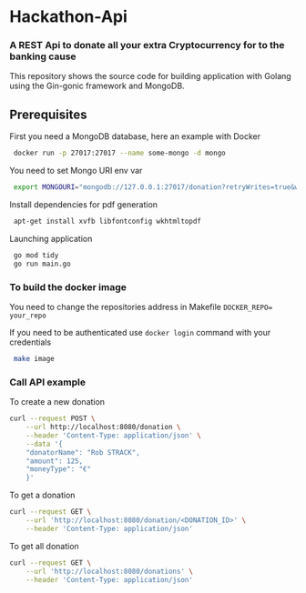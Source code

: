 # Hackathon-Api

### A REST Api to donate all your extra Cryptocurrency for to the banking cause

This repository shows the source code for building application with Golang using the Gin-gonic framework and MongoDB.

## Prerequisites

First you need a MongoDB database, here an example with Docker

```bash
 docker run -p 27017:27017 --name some-mongo -d mongo
```

You need to set Mongo URI env var 

```bash
 export MONGOURI="mongodb://127.0.0.1:27017/donation?retryWrites=true&w=majority"
```

Install dependencies for pdf generation

```bash
 apt-get install xvfb libfontconfig wkhtmltopdf
```

Launching application

```bash
 go mod tidy
 go run main.go
```

### To build the docker image

You need to change the repositories address in Makefile ``` DOCKER_REPO= your_repo ```

If you need to be authenticated use ``` docker login ``` command with your credentials

```bash
 make image
```

### Call API example

To create a new donation

```bash
curl --request POST \
    --url http://localhost:8080/donation \
    --header 'Content-Type: application/json' \
    --data '{
    "donatorName": "Rob STRACK",
    "amount": 125,
    "moneyType": "€"
    }'
```

To get a donation

```bash
curl --request GET \
    --url 'http://localhost:8080/donation/<DONATION_ID>' \
    --header 'Content-Type: application/json'
```

To get all donation

```bash
curl --request GET \
    --url 'http://localhost:8080/donations' \
    --header 'Content-Type: application/json'
```
